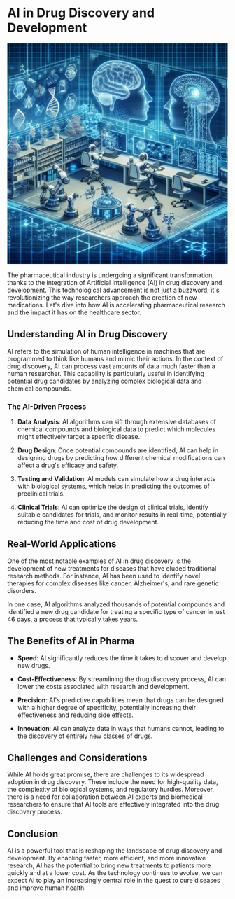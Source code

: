 # AI in Drug Discovery and Development

![AI-driven drug discovery process](https://raw.githubusercontent.com/Kanakjr/100-days-of-AI-Writing/main/images/AI-in-Drug-Discovery-and-Development.png)

The pharmaceutical industry is undergoing a significant transformation, thanks to the integration of Artificial Intelligence (AI) in drug discovery and development. This technological advancement is not just a buzzword; it's revolutionizing the way researchers approach the creation of new medications. Let's dive into how AI is accelerating pharmaceutical research and the impact it has on the healthcare sector.

## Understanding AI in Drug Discovery

AI refers to the simulation of human intelligence in machines that are programmed to think like humans and mimic their actions. In the context of drug discovery, AI can process vast amounts of data much faster than a human researcher. This capability is particularly useful in identifying potential drug candidates by analyzing complex biological data and chemical compounds.

### The AI-Driven Process

1. **Data Analysis**: AI algorithms can sift through extensive databases of chemical compounds and biological data to predict which molecules might effectively target a specific disease.

2. **Drug Design**: Once potential compounds are identified, AI can help in designing drugs by predicting how different chemical modifications can affect a drug's efficacy and safety.

3. **Testing and Validation**: AI models can simulate how a drug interacts with biological systems, which helps in predicting the outcomes of preclinical trials.

4. **Clinical Trials**: AI can optimize the design of clinical trials, identify suitable candidates for trials, and monitor results in real-time, potentially reducing the time and cost of drug development.

## Real-World Applications

One of the most notable examples of AI in drug discovery is the development of new treatments for diseases that have eluded traditional research methods. For instance, AI has been used to identify novel therapies for complex diseases like cancer, Alzheimer's, and rare genetic disorders.

In one case, AI algorithms analyzed thousands of potential compounds and identified a new drug candidate for treating a specific type of cancer in just 46 days, a process that typically takes years.

## The Benefits of AI in Pharma

- **Speed**: AI significantly reduces the time it takes to discover and develop new drugs.

- **Cost-Effectiveness**: By streamlining the drug discovery process, AI can lower the costs associated with research and development.

- **Precision**: AI's predictive capabilities mean that drugs can be designed with a higher degree of specificity, potentially increasing their effectiveness and reducing side effects.

- **Innovation**: AI can analyze data in ways that humans cannot, leading to the discovery of entirely new classes of drugs.

## Challenges and Considerations

While AI holds great promise, there are challenges to its widespread adoption in drug discovery. These include the need for high-quality data, the complexity of biological systems, and regulatory hurdles. Moreover, there is a need for collaboration between AI experts and biomedical researchers to ensure that AI tools are effectively integrated into the drug discovery process.

## Conclusion

AI is a powerful tool that is reshaping the landscape of drug discovery and development. By enabling faster, more efficient, and more innovative research, AI has the potential to bring new treatments to patients more quickly and at a lower cost. As the technology continues to evolve, we can expect AI to play an increasingly central role in the quest to cure diseases and improve human health.

